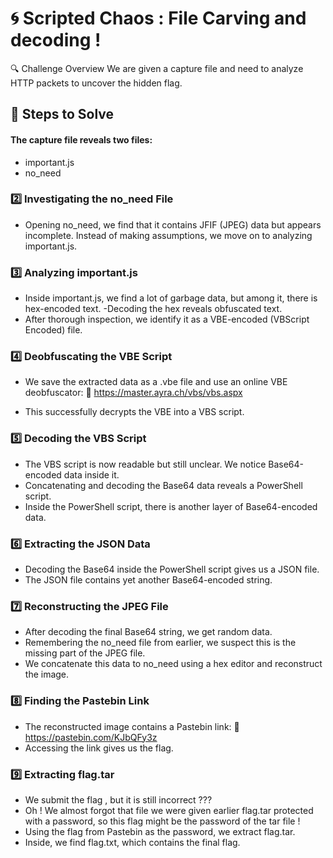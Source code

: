 # 🌀 Scripted Chaos : File Carving and decoding !
🔍 Challenge Overview
We are given a capture file and need to analyze HTTP packets to uncover the hidden flag.

## 📌 Steps to Solve

#### The capture file reveals two files:
- important.js
- no_need
### 2️⃣ Investigating the no_need File
- Opening no_need, we find that it contains JFIF (JPEG) data but appears incomplete. Instead of making assumptions, we move on to analyzing important.js.

### 3️⃣ Analyzing important.js
- Inside important.js, we find a lot of garbage data, but among it, there is hex-encoded text.
-Decoding the hex reveals obfuscated text.
- After thorough inspection, we identify it as a VBE-encoded (VBScript Encoded) file.

### 4️⃣ Deobfuscating the VBE Script
- We save the extracted data as a .vbe file and use an online VBE deobfuscator: 🔗 https://master.ayra.ch/vbs/vbs.aspx

- This successfully decrypts the VBE into a VBS script.

### 5️⃣ Decoding the VBS Script
- The VBS script is now readable but still unclear. We notice Base64-encoded data inside it.
- Concatenating and decoding the Base64 data reveals a PowerShell script.
- Inside the PowerShell script, there is another layer of Base64-encoded data.

### 6️⃣ Extracting the JSON Data
- Decoding the Base64 inside the PowerShell script gives us a JSON file.
- The JSON file contains yet another Base64-encoded string.

### 7️⃣ Reconstructing the JPEG File
- After decoding the final Base64 string, we get random data.
- Remembering the no_need file from earlier, we suspect this is the missing part of the JPEG file.
- We concatenate this data to no_need using a hex editor and reconstruct the image.

### 8️⃣ Finding the Pastebin Link
- The reconstructed image contains a Pastebin link: 🔗 https://pastebin.com/KJbQFy3z
- Accessing the link gives us the flag.

### 9️⃣ Extracting flag.tar
- We submit the flag , but it is still incorrect ??? 
- Oh ! We almost forgot that file we were given earlier flag.tar protected with a password, so this flag might be the password of the tar file !
- Using the flag from Pastebin as the password, we extract flag.tar.
- Inside, we find flag.txt, which contains the final flag. 
